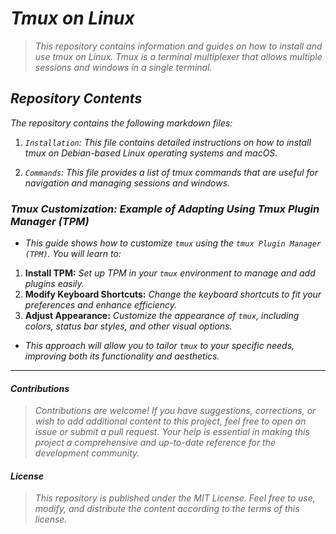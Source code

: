 <!-- Autor: Daniel Benjamin Perez Morales -->
<!-- GitHub: https://github.com/DanielBenjaminPerezMoralesDev13 -->
<!-- GitLab: https://gitlab.com/DanielBenjaminPerezMoralesDev13 -->
<!-- Correo electrónico: danielperezdev@proton.me -->
# ***Tmux on Linux***

> *This repository contains information and guides on how to install and use tmux on Linux. Tmux is a terminal multiplexer that allows multiple sessions and windows in a single terminal.*

## ***Repository Contents***

*The repository contains the following markdown files:*

1. *`Installation`: This file contains detailed instructions on how to install tmux on Debian-based Linux operating systems and macOS.*

2. *`Commands`: This file provides a list of tmux commands that are useful for navigation and managing sessions and windows.*

### ***Tmux Customization: Example of Adapting Using Tmux Plugin Manager (TPM)***

- *This guide shows how to customize `tmux` using the `tmux Plugin Manager (TPM)`. You will learn to:*

1. **Install TPM:** *Set up TPM in your `tmux` environment to manage and add plugins easily.*
2. **Modify Keyboard Shortcuts:** *Change the keyboard shortcuts to fit your preferences and enhance efficiency.*
3. **Adjust Appearance:** *Customize the appearance of `tmux`, including colors, status bar styles, and other visual options.*

- *This approach will allow you to tailor `tmux` to your specific needs, improving both its functionality and aesthetics.*

---

#### ***Contributions***

> *Contributions are welcome! If you have suggestions, corrections, or wish to add additional content to this project, feel free to open an issue or submit a pull request. Your help is essential in making this project a comprehensive and up-to-date reference for the development community.*

#### ***License***

> *This repository is published under the MIT License. Feel free to use, modify, and distribute the content according to the terms of this license.*
